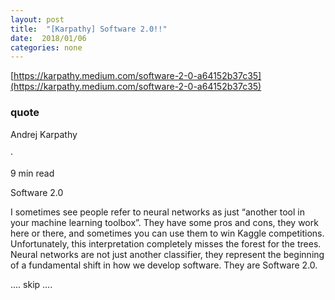 ```yaml
---
layout: post
title:  "[Karpathy] Software 2.0!!"
date:  2018/01/06 
categories: none
---
```






[https://karpathy.medium.com/software-2-0-a64152b37c35](https://karpathy.medium.com/software-2-0-a64152b37c35)



### quote 

Andrej Karpathy



·

9 min read

Software 2.0

I sometimes see people refer to neural networks as just “another tool in your machine learning toolbox”. They have some pros and cons, they work here or there, and sometimes you can use them to win Kaggle competitions. Unfortunately, this interpretation completely misses the forest for the trees. Neural networks are not just another classifier, they represent the beginning of a fundamental shift in how we develop software. They are Software 2.0.



.... skip ....

 

